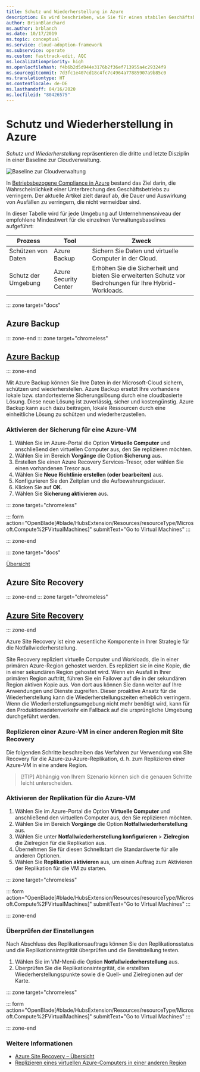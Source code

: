 ```yaml
---
title: Schutz und Wiederherstellung in Azure
description: Es wird beschrieben, wie Sie für einen stabilen Geschäftsbetrieb sorgen, indem Sie die Wiederherstellungsdauer verkürzen und die Wahrscheinlichkeit für Unterbrechungen des Geschäftsbetriebs verringern.
author: BrianBlanchard
ms.author: brblanch
ms.date: 10/17/2019
ms.topic: conceptual
ms.service: cloud-adoption-framework
ms.subservice: operate
ms.custom: fasttrack-edit, AQC
ms.localizationpriority: high
ms.openlocfilehash: f4b6b2d5d944e3176b2f36ef713955a4c29324f9
ms.sourcegitcommit: 7d3fc1e407cd18c4fc7c4964a77885907a9b85c0
ms.translationtype: HT
ms.contentlocale: de-DE
ms.lasthandoff: 04/16/2020
ms.locfileid: "80426575"
---
```

<!-- cSpell:ignore siterecovery -->

# <a name="protect-and-recover-in-azure"></a>Schutz und Wiederherstellung in Azure

_Schutz und Wiederherstellung_ repräsentieren die dritte und letzte Disziplin in einer Baseline zur Cloudverwaltung.

![Baseline zur Cloudverwaltung](../../_images/manage/management-baseline.png)

In [Betriebsbezogene Compliance in Azure](./operational-compliance.md) bestand das Ziel darin, die Wahrscheinlichkeit einer Unterbrechung des Geschäftsbetriebs zu verringern. Der aktuelle Artikel zielt darauf ab, die Dauer und Auswirkung von Ausfällen zu verringern, die nicht vermeidbar sind.

In dieser Tabelle wird für jede Umgebung auf Unternehmensniveau der empfohlene Mindestwert für die einzelnen Verwaltungsbaselines aufgeführt:

|Prozess  |Tool  |Zweck  |
|---------|---------|---------|
|Schützen von Daten|Azure Backup|Sichern Sie Daten und virtuelle Computer in der Cloud.|
|Schutz der Umgebung|Azure Security Center|Erhöhen Sie die Sicherheit und bieten Sie erweiterten Schutz vor Bedrohungen für Ihre Hybrid-Workloads.|

::: zone target="docs"

## <a name="azure-backup"></a>Azure Backup

::: zone-end
::: zone target="chromeless"

## <a name="azure-backup"></a>[Azure Backup](#tab/AzureBackup)

::: zone-end

Mit Azure Backup können Sie Ihre Daten in der Microsoft-Cloud sichern, schützen und wiederherstellen. Azure Backup ersetzt Ihre vorhandene lokale bzw. standortexterne Sicherungslösung durch eine cloudbasierte Lösung. Diese neue Lösung ist zuverlässig, sicher und kostengünstig. Azure Backup kann auch dazu beitragen, lokale Ressourcen durch eine einheitliche Lösung zu schützen und wiederherzustellen.

### <a name="enable-backup-for-an-azure-vm"></a>Aktivieren der Sicherung für eine Azure-VM

1. Wählen Sie im Azure-Portal die Option **Virtuelle Computer** und anschließend den virtuellen Computer aus, den Sie replizieren möchten.
1. Wählen Sie im Bereich **Vorgänge** die Option **Sicherung** aus.
1. Erstellen Sie einen Azure Recovery Services-Tresor, oder wählen Sie einen vorhandenen Tresor aus.
1. Wählen Sie **Neue Richtlinie erstellen (oder bearbeiten)** aus.
1. Konfigurieren Sie den Zeitplan und die Aufbewahrungsdauer.
1. Klicken Sie auf **OK**.
1. Wählen Sie **Sicherung aktivieren** aus.

::: zone target="chromeless"

::: form action="OpenBlade[#blade/HubsExtension/Resources/resourceType/Microsoft.Compute%2FVirtualMachines]" submitText="Go to Virtual Machines" :::

::: zone-end

::: zone target="docs"

[Übersicht](https://docs.microsoft.com/azure/backup/backup-introduction-to-azure-backup)

## <a name="azure-site-recovery"></a>Azure Site Recovery

::: zone-end
::: zone target="chromeless"

## <a name="azure-site-recovery"></a>[Azure Site Recovery](#tab/siterecovery)

::: zone-end

Azure Site Recovery ist eine wesentliche Komponente in Ihrer Strategie für die Notfallwiederherstellung.

Site Recovery repliziert virtuelle Computer und Workloads, die in einer primären Azure-Region gehostet werden. Es repliziert sie in eine Kopie, die in einer sekundären Region gehostet wird. Wenn ein Ausfall in Ihrer primären Region auftritt, führen Sie ein Failover auf die in der sekundären Region aktiven Kopie aus. Von dort aus können Sie dann weiter auf Ihre Anwendungen und Dienste zugreifen. Dieser proaktive Ansatz für die Wiederherstellung kann die Wiederherstellungszeiten erheblich verringern. Wenn die Wiederherstellungsumgebung nicht mehr benötigt wird, kann für den Produktionsdatenverkehr ein Fallback auf die ursprüngliche Umgebung durchgeführt werden.

### <a name="replicate-an-azure-vm-to-another-region-with-site-recovery"></a>Replizieren einer Azure-VM in einer anderen Region mit Site Recovery

Die folgenden Schritte beschreiben das Verfahren zur Verwendung von Site Recovery für die Azure-zu-Azure-Replikation, d. h. zum Replizieren einer Azure-VM in eine andere Region.
>
> [!TIP]
> Abhängig von Ihrem Szenario können sich die genauen Schritte leicht unterscheiden.
>

### <a name="enable-replication-for-the-azure-vm"></a>Aktivieren der Replikation für die Azure-VM

1. Wählen Sie im Azure-Portal die Option **Virtuelle Computer** und anschließend den virtuellen Computer aus, den Sie replizieren möchten.
1. Wählen Sie im Bereich **Vorgänge** die Option **Notfallwiederherstellung** aus.
1. Wählen Sie unter **Notfallwiederherstellung konfigurieren** > **Zielregion** die Zielregion für die Replikation aus.
1. Übernehmen Sie für diesen Schnellstart die Standardwerte für alle anderen Optionen.
1. Wählen Sie **Replikation aktivieren** aus, um einen Auftrag zum Aktivieren der Replikation für die VM zu starten.

::: zone target="chromeless"

::: form action="OpenBlade[#blade/HubsExtension/Resources/resourceType/Microsoft.Compute%2FVirtualMachines]" submitText="Go to Virtual Machines" :::

::: zone-end

### <a name="verify-settings"></a>Überprüfen der Einstellungen

Nach Abschluss des Replikationsauftrags können Sie den Replikationsstatus und die Replikationsintegrität überprüfen und die Bereitstellung testen.

1. Wählen Sie im VM-Menü die Option **Notfallwiederherstellung** aus.
1. Überprüfen Sie die Replikationsintegrität, die erstellten Wiederherstellungspunkte sowie die Quell- und Zielregionen auf der Karte.

::: zone target="chromeless"

::: form action="OpenBlade[#blade/HubsExtension/Resources/resourceType/Microsoft.Compute%2FVirtualMachines]" submitText="Go to Virtual Machines" :::

::: zone-end

### <a name="learn-more"></a>Weitere Informationen

- [Azure Site Recovery – Übersicht](https://docs.microsoft.com/azure/site-recovery/site-recovery-overview)
- [Replizieren eines virtuellen Azure-Computers in einer anderen Region](https://docs.microsoft.com/azure/site-recovery/azure-to-azure-quickstart)
